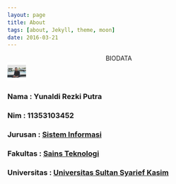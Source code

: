 ```yaml
---
layout: page
title: About
tags: [about, Jekyll, theme, moon]
date: 2016-03-21
---
```




<center>BIODATA</center>

<img src="/assets/img/Instasize_0415103301.jpg" height="42" width="42">
<p><h3>Nama : Yunaldi Rezki Putra </h3>
<p><h3>Nim : 11353103452 </h3>
<p><h3>Jurusan : <a href ="http://sif.uin-suska.ac.id/">Sistem Informasi</a></h3>
<p><h3>Fakultas : <a href ="http://fst.uin-suska.ac.id/">Sains Teknologi</a></h3>
<p><h3>Universitas : <a href ="http://uin-suska.ac.id/">Universitas Sultan Syarief Kasim</a></h3>

